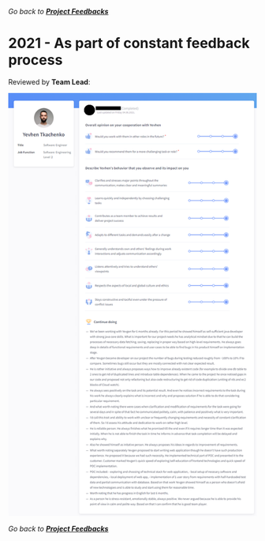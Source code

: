 *Go back to [**Project Feedbacks**](../../../README.md#project-feedbacks)*

# 2021 - As part of constant feedback process

Reviewed by **Team Lead**:

![picture](../../pictures/feedbacks/2021-Jun-Simple-Project-Feedback-from-TeamLead.PNG)

*Go back to [**Project Feedbacks**](../../../README.md#project-feedbacks)*